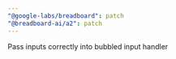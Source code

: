 ```yaml
---
"@google-labs/breadboard": patch
"@breadboard-ai/a2": patch
---
```


Pass inputs correctly into bubbled input handler
